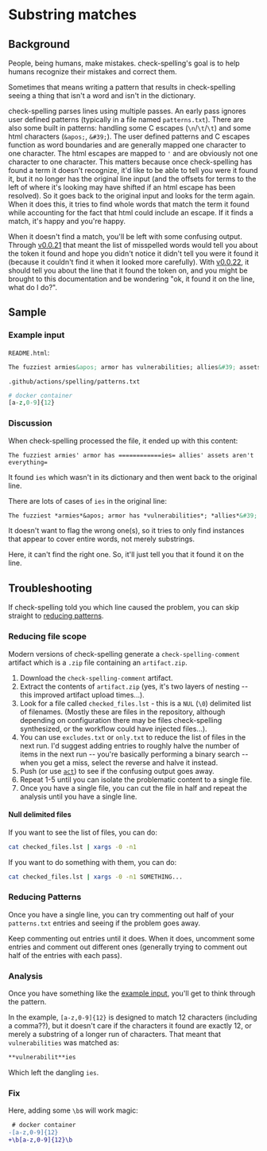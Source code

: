 # Substring matches

## Background

People, being humans, make mistakes. check-spelling's goal is to help humans recognize their mistakes and correct them.

Sometimes that means writing a pattern that results in check-spelling seeing a thing that isn't a word and isn't in the dictionary.

check-spelling parses lines using multiple passes. An early pass ignores user defined patterns (typically in a file named `patterns.txt`). There are also some built in patterns: handling some C escapes (`\n`/`\t`/`\t`) and some html characters (`&apos;`, `&#39;`). The user defined patterns and C escapes function as word boundaries and are generally mapped one character to one character. The html escapes are mapped to `'` and are obviously not one character to one character. This matters because once check-spelling has found a term it doesn't recognize, it'd like to be able to tell you were it found it, but it no longer has the original line input (and the offsets for terms to the left of where it's looking may have shifted if an html escape has been resolved). So it goes back to the original input and looks for the term again. When it does this, it tries to find whole words that match the term it found while accounting for the fact that html could include an escape. If it finds a match, it's happy and you're happy.

When it doesn't find a match, you'll be left with some confusing output. Through [v0.0.21](https://github.com/check-spelling/check-spelling/releases/tag/v0.0.21) that meant the list of misspelled words would tell you about the token it found and hope you didn't notice it didn't tell you were it found it (because it couldn't find it when it looked more carefully). With [v0.0.22](https://github.com/check-spelling/check-spelling/releases/tag/v0.0.22), it should tell you about the line that it found the token on, and you might be brought to this documentation and be wondering "ok, it found it on the line, what do I do?".

## Sample

### Example input

`README.html`:
```markdown
The fuzziest armies&apos; armor has vulnerabilities; allies&#39; assets aren't everything.
```

`.github/actions/spelling/patterns.txt`
```perl
# docker container
[a-z,0-9]{12}
```

### Discussion

When check-spelling processed the file, it ended up with this content:
```
The fuzziest armies' armor has ============ies= allies' assets aren't everything=
```

It found `ies` which wasn't in its dictionary and then went back to the original line.

There are lots of cases of `ies` in the original line:

```markdown
The fuzziest *armies*&apos; armor has *vulnerabilities*; *allies*&#39; assets aren't everything.
```

It doesn't want to flag the wrong one(s), so it tries to only find instances that appear to cover entire words, not merely substrings.

Here, it can't find the right one. So, it'll just tell you that it found it on the line.

## Troubleshooting

If check-spelling told you which line caused the problem, you can skip straight to [reducing patterns](#reducing-patterns).

### Reducing file scope

Modern versions of check-spelling generate a `check-spelling-comment` artifact which is a `.zip` file containing an `artifact.zip`.

1. Download the `check-spelling-comment` artifact.
2. Extract the contents of `artifact.zip` (yes, it's two layers of nesting -- this improved artifact upload times...).
3. Look for a file called `checked_files.lst` - this is a `NUL` (`\0`) delimited list of filenames. (Mostly these are files in the repository, although depending on configuration there may be files check-spelling synthesized, or the workflow could have injected files...).
4. You can use `excludes.txt` or `only.txt` to reduce the list of files in the next run. I'd suggest adding entries to roughly halve the number of items in the next run -- you're basically performing a binary search -- when you get a miss, select the reverse and halve it instead.
5. Push (or use [`act`](https://github.com/nektos/act)) to see if the confusing output goes away.
6. Repeat 1-5 until you can isolate the problematic content to a single file.
7. Once you have a single file, you can cut the file in half and repeat the analysis until you have a single line.

#### Null delimited files

If you want to see the list of files, you can do:

```sh
cat checked_files.lst | xargs -0 -n1
```

If you want to do something with them, you can do:
```sh
cat checked_files.lst | xargs -0 -n1 SOMETHING...
```


### Reducing Patterns

Once you have a single line, you can try commenting out half of your `patterns.txt` entries and seeing if the problem goes away.

Keep commenting out entries until it does. When it does, uncomment some entries and comment out different ones (generally trying to comment out half of the entries with each pass).

### Analysis

Once you have something like the [example input](#example-input), you'll get to think through the pattern.

In the example, `[a-z,0-9]{12}` is designed to match 12 characters (including a comma??), but it doesn't care if the characters it found are exactly 12, or merely a substring of a longer run of characters. That meant that `vulnerabilities` was matched as:

```markdown
**vulnerabilit**ies
```

Which left the dangling `ies`.

### Fix

Here, adding some `\b`s will work magic:

```diff
 # docker container
-[a-z,0-9]{12}
+\b[a-z,0-9]{12}\b
```
